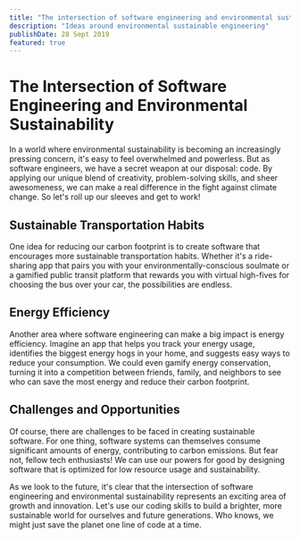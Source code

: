 ```yaml
---
title: "The intersection of software engineering and environmental sustainability"
description: "Ideas around environmental sustainable engineering"
publishDate: 28 Sept 2019
featured: true
---
```



# The Intersection of Software Engineering and Environmental Sustainability

In a world where environmental sustainability is becoming an increasingly pressing concern, it's easy to feel overwhelmed and powerless. But as software engineers, we have a secret weapon at our disposal: code. By applying our unique blend of creativity, problem-solving skills, and sheer awesomeness, we can make a real difference in the fight against climate change. So let's roll up our sleeves and get to work!

## Sustainable Transportation Habits

One idea for reducing our carbon footprint is to create software that encourages more sustainable transportation habits. Whether it's a ride-sharing app that pairs you with your environmentally-conscious soulmate or a gamified public transit platform that rewards you with virtual high-fives for choosing the bus over your car, the possibilities are endless.

## Energy Efficiency

Another area where software engineering can make a big impact is energy efficiency. Imagine an app that helps you track your energy usage, identifies the biggest energy hogs in your home, and suggests easy ways to reduce your consumption. We could even gamify energy conservation, turning it into a competition between friends, family, and neighbors to see who can save the most energy and reduce their carbon footprint.

## Challenges and Opportunities

Of course, there are challenges to be faced in creating sustainable software. For one thing, software systems can themselves consume significant amounts of energy, contributing to carbon emissions. But fear not, fellow tech enthusiasts! We can use our powers for good by designing software that is optimized for low resource usage and sustainability.

As we look to the future, it's clear that the intersection of software engineering and environmental sustainability represents an exciting area of growth and innovation. Let's use our coding skills to build a brighter, more sustainable world for ourselves and future generations. Who knows, we might just save the planet one line of code at a time.
